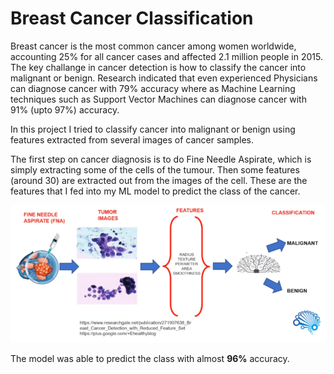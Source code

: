 # Breast Cancer Classification

 Breast cancer is the most common cancer among women worldwide, accounting 25% for all cancer cases and affected 2.1 million people in 2015. The key challange in cancer detection is how to classify the cancer into malignant or benign. Research indicated that even experienced Physicians can diagnose cancer with 79% accuracy where as Machine Learning techniques such as Support Vector Machines can diagnose cancer with 91% (upto 97%) accuracy.

 In this project I tried to classify cancer into malignant or benign using features extracted from several images of cancer samples.

 The first step on cancer diagnosis is to do Fine Needle Aspirate, which is simply extracting some of the cells of the tumour. Then some features (around 30) are extracted out from the images of the cell. These are the features that I fed into my ML model to predict the class of the cancer.


![](process.PNG)


 The model was able to predict the class with almost **96%** accuracy.